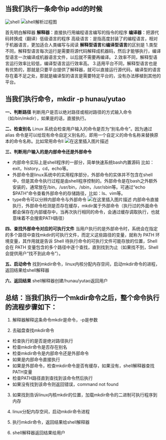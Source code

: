 ## **当我们执行一条命令ip add的时候**
![shell](https://user-images.githubusercontent.com/62100249/159151629-d504ddf4-d3dd-4ee2-81ce-7e8b4a8ac59b.png)
![shell解析过程图](https://user-images.githubusercontent.com/62100249/159151303-77805de8-7474-4377-a2bd-db97b2a3e2d2.png)

首先明白解释器
**解释器**：直接执行用编程语言编写的指令的程序
**编译器**：把源代码转换成（翻译）低级语言的程序
高级语言：是指高度封装了的编程语言，相对于机器语言，更加适合人类编写与阅读
**解释型语言**和**编译型语言**的区别是
1.类型不同，解释型语言每次运行是需要将源代码解释成机器码，然后才能够执行，编译型语言一次编译成机器语言文件，以后就不需要再编译。
2.效率不同，解释型语言运行效率比较低，编译型语言运行效率高。
3.适用平台不同，解释型语言也是有优势的，那就是只要平台提供了解释器，就可以直接运行源代码，编译型的语言存在着不足之处，那就是编译型的语言是需要特定平台的，没有办法移植到其他的平台。
## **当我们执行命令，mkdir -p hunau/yutao**

**一、判断路径**
判断用户是否以绝对路径或相对路径的方式输入命令（如/bin/mkdir），如果是的话，直接执行。

**二、检查别名**
Linux 系统会检查用户输入的命令是否为“别名命令”。因为通过 alias 命令是可以给现有命令自定义别名的，即用一个自定义的命令名称来替换原本的命令名称。比如常用命令ll
![在这里插入图片描述](https://img-blog.csdnimg.cn/6db4feb176ea4d3e8013ace4f5aa9f31.png)

**三、判断用户输入的是内部命令还是外部命令**
- 内部命令实际上是shell程序的一部分，简单快速系统bash内置源码
比如：exit，history，cd，echo等。
- 外部命令是linux系统中的实用程序部分，外部命令的实体并不包含在shell中，但是其命令执行过程是由shell程序控制的。外部命令是在bash之外额外安装的，通常放在/bin，/usr/bin，/sbin，/usr/sbin等。可通过“echo $PATH”命令查看外部命令的存储路径，比如：ls、vim等。
- type命令可以分辨内部命令与外部命令
![在这里插入图片描述](https://img-blog.csdnimg.cn/9fad1814becd47cb98c8944a194adfb4.png)
内部命令直接执行，外部命令检测是否存在缓存，mkdir属于外部命令（执行过的外面命令都会保存在内部缓存中，当再次执行相同的命令，会通过缓存调取执行，也就意味着不会搜索PATH路径）

**四、查找外部命令对应的可执行文件**
当用户执行的是外部命令时，系统会在指定的多个路径中查找mkdir的可执行文件，而定义这些路径的变量，就称为 PATH 环境变量，其作用就是告诉 Shell 待执行命令的可执行文件可能存放的位置，Shell 会在 PATH 变量包含的多个路径中逐个查找，直到找到为止（如果找不到，Shell 会提供用户“找不到此命令”）。

**五、启动命令**
找到mkdir命令，linux内核分配内存空间，启动mkdir命令的进程，返回结果给shell解释器

**六、返回结果**
shell解释器创建/hunau/yutao返回用户

## **总结：当我们执行一个mkdir命令之后，整个命令执行的流程步骤如下：**

 1. 解释器解释这条命令mkdir是命令，-p是参数

 2. 去磁盘查找mkdir命令

  - 检查执行的是否是绝对路径执行
  - 检查mkdir命令是否存在别名
  - 检查mkdir命令是内部命令还是外部命令
  - 如果是内部命令直接执行
  - 如果是外部命令，检查mkdir命令是否有缓存，如果没有，shell解释器查找PATH变量
  - 检查PATH路径直到查找到该命令然后执行
  - 如果没有找到该命令则返回错误，command not found
      

  3. 如果找到告诉linux内核mkdir的位置，加载mkdir命令的二进制可执行程序到内存

  4. linux分配内存空间，启动mkdir命令进程

  5. 执行mkdir命令，返回结果给shell解释器

  6. shell解释器返回结果给用户


